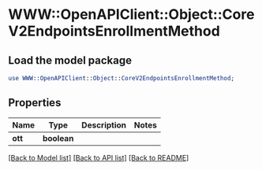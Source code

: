 # WWW::OpenAPIClient::Object::CoreV2EndpointsEnrollmentMethod

## Load the model package
```perl
use WWW::OpenAPIClient::Object::CoreV2EndpointsEnrollmentMethod;
```

## Properties
Name | Type | Description | Notes
------------ | ------------- | ------------- | -------------
**ott** | **boolean** |  | 

[[Back to Model list]](../README.md#documentation-for-models) [[Back to API list]](../README.md#documentation-for-api-endpoints) [[Back to README]](../README.md)



